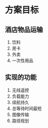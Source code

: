 # 方案目标

## 酒店物品运输

1. 饮料
2. 房卡
3. 外卖
4. 一次性用品

## 实现的功能

1. 无线遥控
2. 负载能力
3. 续航持久
4. 总等待时间最短
5. 图像传输
6. 路径规划
